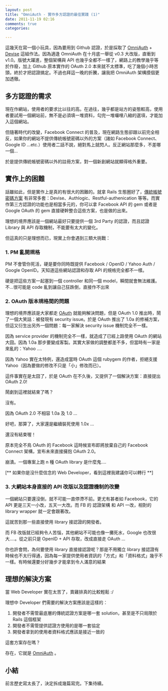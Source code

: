 ```yaml
---
layout: post
title: "OmniAuth - 實作多方認證的最佳實踐 (1)"
date: 2011-11-19 02:16
comments: true
categories: 

---
```


這幾天在寫一個小玩具，因為要用到 Github 認證，於是採取了 [OmniAuth](https://github.com/intridea/omniauth)  + [Devise](https://github.com/plataformatec/devise) 這組作法。因為適逢 OmniAuth 在十月底一舉從 v0.3 大改版，直衝到 v1.0。版號大躍進，整個架構與 API 也幾乎全都不一樣了，網路上的教學幾乎等於作廢，加上 Github 原本實作的 OAuth 2.0 本來就不太標準，吃了幾個小時苦頭，終於才把認證搞定。不過也拜這一晚的折騰，讓我把 OmniAuth 架構摸個更加透徹。

## 多方認證的需求

現在作網站，使用者的要求比以往的高。在過往，幾乎都是站方的姿態較高，使用者要試用一個網站前，無不是必須填一堆資料，勾完一堆囉哩八縮的選項，才能加入這個網站。

但隨著時代的改變，Facebook Connect 的普及，現在網路生態卻跟以前完全相反，如果你的網站不提供傳統帳號密碼以外的方案（諸如 Facebook Connect、Google ID …etc.）使用者二話不說，絕對馬上就閃人。反正網站那麼多，不差哪一個…

於是提供傳統帳號密碼以外的註冊方案，對一個新創網站就顯得格外重要。

## 實作上的困難

話雖如此，但是實作上是真的有很大的困難的。就拿 Rails 生態圈好了，[傳統帳號密碼方案](https://www.ruby-toolbox.com/categories/rails_authentication) 有非常多套：Devise、Authlogic、Restful-authenication 等等。而實作第三方認證的功能也是相當多元的，你可以拿 Facebook API 的 gem 或者是 Google OAuth 的 gem 直接硬幹整合這些方案，也是做的出來。

理想的境界應該是一個網站最好只要提供一個 3rd Party 的認證，而且認證 Library 與 API 存取機制，不能要有太大的變化。

但這真的只是理想而已，現實上你會遇到三類大挑戰：

### 1. PM 亂開規格

PM 不會管你死活，硬是要你同時既提供 Facebook / OpenID / Yahoo Auth / Google OpenID。天知道這些網站認證和存取 API 的規格完全都不一樣。

硬是把這些方案一起塞到一個 controller 和同一個 model，瞬間就會無法維護。不…很可能是 code 亂到讓自己狂跌倒，直接作不出來

### 2. OAuth 版本規格間的問題

理想的境界應該是大家都走 [OAuth](http://zh.wikipedia.org/wiki/OAuth) 就能夠解決問題，但是 OAuth 1.0 推出時，鬧了一個大笑話：被發現有 security issue。於是 OAuth 推出了 1.0a 的修補方案，但這又衍生出另外一個問題：每一家解決 security issue 機制完全不一樣。

因為 service provider 的機制完全不一樣，就造成了已經上路使用 OAuth 的網站大囧。因為 1.0a 那步要變成客製。其實大家做的調整都差不多，但當時有一家是來亂的：Yahoo ….

因為 Yahoo 實在太特例，還造成當時 OAuth 這個 rubygem 的作者，拒絕支援 Yahoo（因為要做的修改不只是「小」修改而已）。

這件事實在是太囧了，於是 OAuth 在不久後，又提供了一個解決方案：直接提出 OAuth 2.0! 

鬧劇到這裡就結束了嗎？

沒有。

因為 OAuth 2.0 不相容 1.0a 及 1.0 …

好吧，那算了，大家還是繼續裝死使用 1.0x …

還沒有結束喔！

原本完全不鳥 OAuth 的 Facebook 這時候宣布即將放棄自己的 Facebook Connect 架構，宣布未來直接擁抱 OAuth 2.0。

崩潰。一個專案上跑 n 種 OAuth library 是什麼鬼....

[** 如果你是沒什麼信念的 Web Developer，看到這裡我建議你可以轉行 **]

### 3. 大網站本身直接的 API 改版以及認證機制的改變

一個網站只要還沒倒，就不可能一直停滯不前。更尤有甚者如 Facebook，它的 API 更是三天一小改，五天一大改。而 FB 的 認證架構 和 API 一改，相對的 library wrapper 就一定會跟著改。

這就苦到那一些直接使用 library 接認證的開發者。

而 FB 改版就已經夠令人苦惱，其他網站不可能也像一攤死水，Google 也改很大....。從之前只是 
OpenID + API 存取，改成直接走 OAuth ...

你也許會問，為何要使用 library 直接接認證呢？那是不用獨立 library 接認證有時候也不太行得通，因為每一家提供使用者資訊的「方式」和「資料格式」幾乎不一樣。有時候還要分好幾步才能拿到令人滿意的結果

## 理想的解決方案

當 Web Developer 實在太苦了，賣雞排真的比較輕鬆 :/

理想中 Developer 們需要的解決方案應該是這樣的：

1. 開發者不需管最底層的傳統認證方案是哪一套 solution，甚至是不只局限於 Rails 這個框架
2. 開發者不需管提供認證方使用的是哪一套協定
3. 開發者拿到的使用者資料格式應該是接近一致的

這套方案存在嗎？

存在，它就是 [OmniAuth](https://github.com/intridea/omniauth) 。

## 小結

前言歷史寫太長了，決定拆成幾篇寫完。下集待續。

